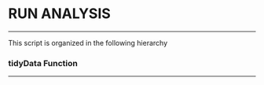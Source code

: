 # RUN ANALYSIS
---------------------------------------------------------

This script is organized in the following hierarchy

### tidyData Function
------------------------
